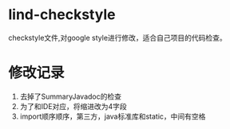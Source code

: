 # lind-checkstyle
checkstyle文件,对google style进行修改，适合自己项目的代码检查。

# 修改记录
1. 去掉了SummaryJavadoc的检查
2. 为了和IDE对应，将缩进改为4字段
3. import顺序顺序，第三方，java标准库和static，中间有空格